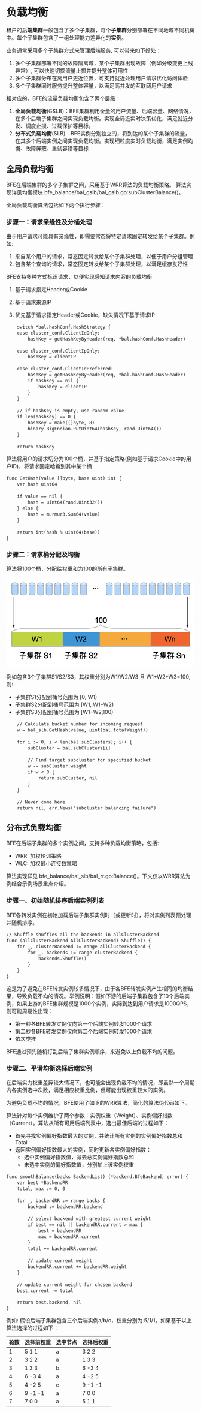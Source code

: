 # 负载均衡

租户的**后端集群**一般包含了多个子集群，每个**子集群**分别部署在不同地域不同机房中。每个子集群包含了一组处理能力差异化的**实例**。

业务通常采用多个子集群方式来管理后端服务, 可以带来如下好处：

1. 多个子集群部署不同的故障隔离域，某个子集群出现故障（例如分级变更上线异常）, 可以快速切换流量止损并提升整体可用性
2. 多个子集群分布在离用户更近位置，可支持就近处理用户请求优化访问体验
3. 多个子集群同时服务提升整体容量，以满足高并发的互联网用户请求

相对应的，BFE的流量负载均衡包含了两个层级：
1. **全局负载均衡**(GSLB)：BFE集群利用全量的用户流量、后端容量、网络情况，在多个后端子集群之间实现负载均衡。实现全局近实时决策优化，满足就近分发、调度止损、过载保护等目标。
2. **分布式负载均衡**(SLB)：BFE实例分别独立的，将到达的某个子集群的流量，在其多个后端实例之间实现负载均衡。实现细粒度实时负载均衡，满足实例均衡、故障屏蔽、重试容错等目标



## 全局负载均衡

BFE在后端集群的多个子集群之间，采用基于WRR算法的负载均衡策略。 算法实现详见均衡模块 bfe_balance/bal_gslb/bal_gslb.go:subClusterBalance()。

全局负载均衡算法包括如下两个执行步骤：

### 步骤一：请求亲缘性及分桶处理

由于用户请求可能具有亲缘性，即需要常态将特定请求固定转发给某个子集群。例如:
1. 来自某个用户的请求，常态固定转发给某个子集群处理，以便于用户分组管理
2. 包含某个查询的请求，常态固定转发给某个子集群处理，以满足缓存友好性

BFE支持多种方式标识请求，以便实现感知请求内容的负载均衡
1. 基于请求指定Header或Cookie

2. 基于请求来源IP
3. 优先基于请求指定Header或Cookie，缺失情况下基于请求IP

```
	switch *bal.hashConf.HashStrategy {
	case cluster_conf.ClientIdOnly:
		hashKey = getHashKeyByHeader(req, *bal.hashConf.HashHeader)

	case cluster_conf.ClientIpOnly:
		hashKey = clientIP

	case cluster_conf.ClientIdPreferred:
		hashKey = getHashKeyByHeader(req, *bal.hashConf.HashHeader)
		if hashKey == nil {
			hashKey = clientIP
		}
	}

	// if hashKey is empty, use random value
	if len(hashKey) == 0 {
		hashKey = make([]byte, 8)
		binary.BigEndian.PutUint64(hashKey, rand.Uint64())
	}

	return hashKey
```



算法将用户的请求切分为100个桶，并基于指定策略(例如基于请求Cookie中的用户ID)，将请求固定哈希到其中某个桶

```
func GetHash(value []byte, base uint) int {
	var hash uint64

	if value == nil {
		hash = uint64(rand.Uint32())
	} else {
		hash = murmur3.Sum64(value)
	}

	return int(hash % uint64(base))
}
```



### 步骤二：请求桶分配及均衡
算法将100个桶，分配给权重和为100的所有子集群。

![gslb](gslb.png)

例如包含3个子集群S1/S2/S3，其权重分别为W1/W2/W3 且 W1+W2+W3=100, 则:
- 子集群S1分配到桶号范围为 [0, W1)
- 子集群S2分配到桶号范围为 [W1, W1+W2)
- 子集群S3分配到桶号范围为 [W1+W2,100)


```
	// Calculate bucket number for incoming request
	w = bal_slb.GetHash(value, uint(bal.totalWeight))

	for i := 0; i < len(bal.subClusters); i++ {
		subCluster = bal.subClusters[i]

		// Find target subcluster for specified bucket
		w -= subCluster.weight
		if w < 0 {
			return subCluster, nil
		}
	}

	// Never come here
	return nil, err.News("subcluster balancing failure") 
```

## 分布式负载均衡

BFE在后端子集群的多个实例之间，支持多种负载均衡策略，包括:
- WRR: 加权轮训策略
- WLC: 加权最小连接数策略

算法实现详见 bfe_balance/bal_slb/bal_rr.go:Balance()。下文仅以WRR算法为例结合示例场景重点介绍。



### 步骤一、初始随机排序后端实例列表

BFE各转发实例在初始加载后端子集群实例时（或更新时），将对实例列表预处理并随机排序。

```
// Shuffle shuffles all the backends in allClusterBackend
func (allClusterBackend AllClusterBackend) Shuffle() {
	for _, clusterBackend := range allClusterBackend {
		for _, backends := range clusterBackend {
			backends.Shuffle()
		}
	}
}
```

这是为了避免在BFE转发实例较多情况下，由于各BFE转发实例产生相同的均衡结果，导致负载不均的情况。举例说明：假如下游的后端子集群包含了10个后端实例，如果上游的BFE集群规模是1000个实例，实际到达到用户请求是1000QPS，则可能周期性出现：

- 第一秒各BFE转发实例仅向第一个后端实例转发1000个请求
- 第二秒各BFE转发实例仅向第二个后端实例转发1000个请求
- 依次类推

BFE通过预先随机打乱后端子集群实例顺序，来避免以上负载不均的问题。



### 步骤二、平滑均衡选择后端实例

在后端实力权重差异较大情况下，也可能会出现负载不均的情况，即虽然一个周期内各实例选中次数，满足相应权重比例，但可能出现权重较大的实例。



为避免负载不均的情况，BFE使用了如下的WRR算法，简化的算法伪代码如下。

算法针对每个实例维护了两个参数：实例权重（Weight）、实例偏好指数（Current）。算法从所有可用后端列表中，选出最佳后端的过程如下：

- 首先寻找实例偏好指数最大的实例，并统计所有实例的实例偏好指数总和Total
- 返回实例偏好指数最大的实例，同时更新各实例偏好指数：
  - 选中实例偏好指数值，减去总实例偏好指数总和
  - 未选中实例的偏好指数值，分别加上该实例权重

```
func smoothBalance(backs BackendList) (*backend.BfeBackend, error) {
	var best *BackendRR
	total, max := 0, 0

	for _, backendRR := range backs {
		backend := backendRR.backend

		// select backend with greatest current weight
		if best == nil || backendRR.current > max {
			best = backendRR
			max = backendRR.current
		}
		total += backendRR.current

		// update current weight
		backendRR.current += backendRR.weight
	}

	// update current weight for chosen backend
	best.current -= total

	return best.backend, nil
}
```

例如: 假设后端子集群包含三个后端实例a/b/c，权重分别为 5/1/1。如果基于以上算法选择的过程如下：

| 轮数 | 选择前权重 | 选中节点 | 选择后权重 |
| ---- | ---------- | -------- | ---------- |
| 1    | 5  1  1    | a        | 3  2  2    |
| 2    | 3  2  2    | a        | 1  3  3    |
| 3    | 1  3  3    | b        | 6 -3  4    |
| 4    | 6 -3  4    | a        | 4 -2  5    |
| 5    | 4 -2  5    | c        | 9 -1 -1    |
| 6    | 9 -1 -1    | a        | 7  0  0    |
| 7    | 7  0  0    | a        | 5  1  1    |